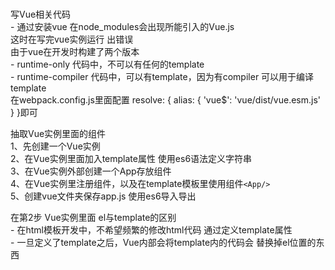 #  

写Vue相关代码  
        - 通过安装vue 在node_modules会出现所能引入的Vue.js  
这时在写完vue实例运行 出错误  
由于vue在开发时构建了两个版本  
        - runtime-only 代码中，不可以有任何的template  
        - runtime-compiler 代码中，可以有template，因为有compiler 可以用于编译template  
在webpack.config.js里面配置
                resolve: {
                alias: {
                        'vue$': 'vue/dist/vue.esm.js'
                }
                }即可  

抽取Vue实例里面的组件  
        1、先创建一个Vue实例  
        2、在Vue实例里面加入template属性 使用es6语法定义字符串  
        3、在Vue实例外部创建一个App存放组件  
        4、在Vue实例里注册组件，以及在template模板里使用组件`<App/>`  
        5、创建vue文件夹保存app.js 使用es6导入导出  

在第2步 Vue实例里面 el与template的区别  
        - 在html模板开发中，不希望频繁的修改html代码
          通过定义template属性  
        - 一旦定义了template之后，Vue内部会将template内的代码会
          替换掉el位置的东西  
